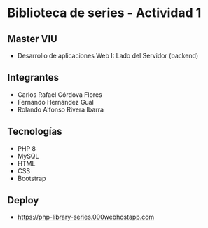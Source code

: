 # Biblioteca de series - Actividad 1
## Master VIU
- Desarrollo de aplicaciones Web I: Lado del Servidor (backend)

## Integrantes
- Carlos Rafael Córdova Flores
- Fernando Hernández Gual
- Rolando Alfonso Rivera Ibarra

## Tecnologías
- PHP 8
- MySQL
- HTML
- CSS
- Bootstrap

## Deploy
- https://php-library-series.000webhostapp.com

